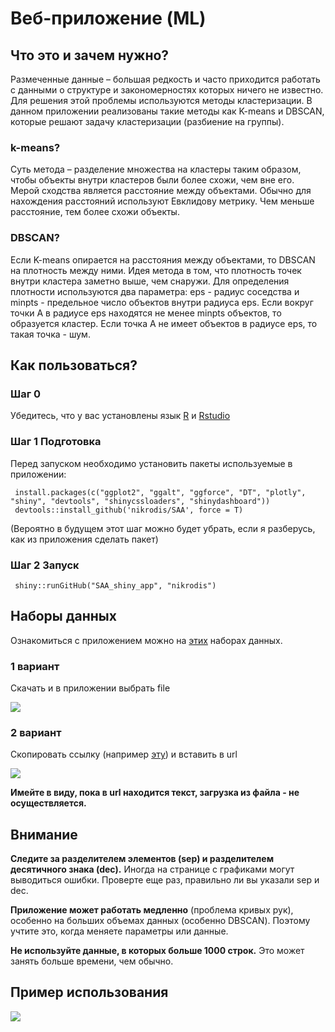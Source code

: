 # Веб-приложение (ML)

## Что это и зачем нужно?

Размеченные данные – большая редкость и часто приходится работать с данными о структуре и закономерностях которых ничего не известно. Для решения этой проблемы используются методы кластеризации. В данном приложении реализованы такие методы как K-means и DBSCAN, которые решают задачу кластеризации (разбиение на группы). 

### k-means?

Суть метода – разделение множества на кластеры таким образом, чтобы объекты внутри кластеров были более схожи, чем вне его. Мерой сходства является расстояние между объектами. Обычно для нахождения расстояний используют Евклидову метрику. Чем меньше расстояние, тем более схожи объекты.

### DBSCAN?

Если K-means опирается на расстояния между объектами, то DBSCAN на плотность между ними. Идея метода в том, что плотность точек внутри кластера заметно выше, чем снаружи. Для определения плотности используются два параметра: eps - радиус соседства и minpts - предельное число объектов внутри радиуса eps. Если вокруг точки А в радиусе eps находятся не менее minpts объектов, то образуется кластер. Если точка А не имеет объектов в радиусе eps, то такая точка - шум.

## Как пользоваться?

### Шаг 0

Убедитесь, что у вас установлены язык [R](https://cran.r-project.org/bin/windows/base) и [Rstudio](https://rstudio.com/products/rstudio/download/#download)
 
### Шаг 1 Подготовка 
 
Перед запуском необходимо установить пакеты используемые в приложении: 
 
     install.packages(c("ggplot2", "ggalt", "ggforce", "DT", "plotly", "shiny", "devtools", "shinycssloaders", "shinydashboard"))
     devtools::install_github('nikrodis/SAA', force = T)
     
(Вероятно в будущем этот шаг можно будет убрать, если я разберусь, как из приложения сделать пакет)
 
### Шаг 2 Запуск

     shiny::runGitHub("SAA_shiny_app", "nikrodis")
     
## Наборы данных
     
 Ознакомиться c приложением можно на [этих](https://github.com/nikrodis/SAA_shiny_app/tree/master/DataSets) наборах данных.
 
### 1 вариант
 
 Скачать и в приложении выбрать file
 
 ![](https://puu.sh/FV9JP/0512923c87.jpg)
 
### 2 вариант
 
 Скопировать ссылку (например [эту](https://raw.githubusercontent.com/vincentarelbundock/Rdatasets/master/csv/HistData/Galton.csv)) и вставить в url
 
 ![](https://puu.sh/FV9B8/cdde2c90b8.jpg)
 
 **Имейте в виду, пока в url находится текст, загрузка из файла - не осуществляется.**
 
## Внимание
 
 **Следите за разделителем элементов (sep) и разделителем десятичного знака (dec).** Иногда на странице с графиками могут выводиться ошибки. Проверте еще раз, правильно ли вы указали sep и dec.
 
 **Приложение может работать медленно** (проблема кривых рук), особенно на больших объемах данных (особенно DBSCAN). Поэтому учтите это, когда меняете параметры или данные. 
 
 **Не используйте данные, в которых больше 1000 строк.** Это может занять больше времени, чем обычно.
 
 ## Пример использования
 
 ![](https://puu.sh/FXSKO/49b97387c9.gif)
